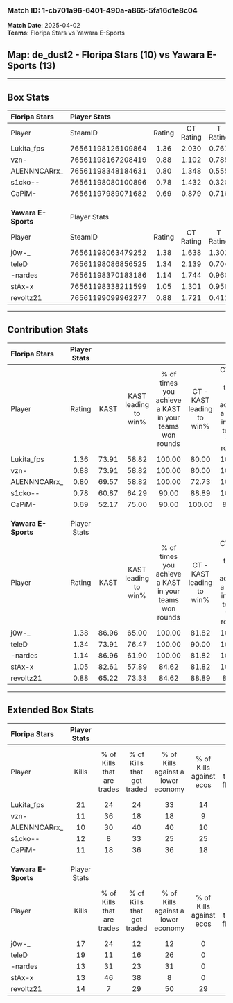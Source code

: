 ### Match ID: 1-cb701a96-6401-490a-a865-5fa16d1e8c04  
**Match Date**: 2025-04-02  
**Teams**: Floripa Stars vs Yawara E-Sports  

## **Map**: de_dust2 - Floripa Stars (10) vs Yawara E-Sports (13)  
---  

## Box Stats  

| **Floripa Stars**   | Player Stats      |        |           |          |       |      |       |         |        |      |     |
| :- | :- | :-: | :-: | :-: | :-: | :-: | :-: | :-: | :-: | :-: | :-: |
| Player              | SteamID           | Rating | CT Rating | T Rating | KAST  | ADR  | Kills | Assists | Deaths | K/D  | HS% |
| Lukita_fps          | 76561198126109864 |  1.36  |   2.030   |  0.767   | 73.91 | 89.9 |  21   |    6    |   15   | 1.40 | 57  |
| vzn-                | 76561198167208419 |  0.88  |   1.102   |  0.785   | 73.91 | 47.1 |  11   |    4    |   13   | 0.85 | 27  |
| ALENNNCARrx_        | 76561198348184631 |  0.80  |   1.348   |  0.555   | 69.57 | 50.4 |  10   |    5    |   14   | 0.71 | 50  |
| s1cko--             | 76561198080100896 |  0.78  |   1.432   |  0.320   | 60.87 | 62.4 |  12   |    5    |   17   | 0.71 | 58  |
| CaPiM-              | 76561197989071682 |  0.69  |   0.879   |  0.716   | 52.17 | 74.8 |  11   |    7    |   19   | 0.58 | 45  |
|                     |                   |        |           |          |       |      |       |         |        |      |     |
|                     |                   |        |           |          |       |      |       |         |        |      |     |
|                     |                   |        |           |          |       |      |       |         |        |      |     |
| **Yawara E-Sports** | Player Stats      |        |           |          |       |      |       |         |        |      |     |
| Player              | SteamID           | Rating | CT Rating | T Rating | KAST  | ADR  | Kills | Assists | Deaths | K/D  | HS% |
| j0w-_               | 76561198063479252 |  1.38  |   1.638   |  1.302   | 86.96 | 89.5 |  17   |    9    |   12   | 1.42 | 58  |
| teleD               | 76561198086856525 |  1.34  |   2.139   |  0.704   | 73.91 | 81.9 |  19   |    5    |   11   | 1.73 | 68  |
| -nardes             | 76561198370183186 |  1.14  |   1.744   |  0.960   | 86.96 | 67.1 |  13   |    5    |   12   | 1.08 | 30  |
| stAx-x              | 76561198338211599 |  1.05  |   1.301   |  0.958   | 82.61 | 60.6 |  13   |    7    |   14   | 0.93 | 53  |
| revoltz21           | 76561199099962277 |  0.88  |   1.721   |  0.411   | 65.22 | 64.7 |  14   |    5    |   18   | 0.78 | 21  |
---  

## Contribution Stats  

| **Floripa Stars**   | Player Stats |       |                      |                                                        |                           |                                                             |                          |                                                            |
| :- | :-: | :-: | :-: | :-: | :-: | :-: | :-: | :-: |
| Player              |    Rating    | KAST  | KAST leading to win% | % of times you achieve a KAST in your teams won rounds | CT - KAST leading to win% | CT - % of times you achieve a KAST in your teams won rounds | T - KAST leading to win% | T - % of times you achieve a KAST in your teams won rounds |
| Lukita_fps          |     1.36     | 73.91 |        58.82         |                         100.00                         |           80.00           |                           100.00                            |          28.57           |                           100.00                           |
| vzn-                |     0.88     | 73.91 |        58.82         |                         100.00                         |           80.00           |                           100.00                            |          28.57           |                           100.00                           |
| ALENNNCARrx_        |     0.80     | 69.57 |        58.82         |                         100.00                         |           72.73           |                           100.00                            |          33.33           |                           100.00                           |
| s1cko--             |     0.78     | 60.87 |        64.29         |                         90.00                          |           88.89           |                           100.00                            |          20.00           |                           50.00                            |
| CaPiM-              |     0.69     | 52.17 |        75.00         |                         90.00                          |          100.00           |                            87.50                            |          40.00           |                           100.00                           |
|                     |              |       |                      |                                                        |                           |                                                             |                          |                                                            |
|                     |              |       |                      |                                                        |                           |                                                             |                          |                                                            |
|                     |              |       |                      |                                                        |                           |                                                             |                          |                                                            |
| **Yawara E-Sports** | Player Stats |       |                      |                                                        |                           |                                                             |                          |                                                            |
| Player              |    Rating    | KAST  | KAST leading to win% | % of times you achieve a KAST in your teams won rounds | CT - KAST leading to win% | CT - % of times you achieve a KAST in your teams won rounds | T - KAST leading to win% | T - % of times you achieve a KAST in your teams won rounds |
| j0w-_               |     1.38     | 86.96 |        65.00         |                         100.00                         |           81.82           |                           100.00                            |          44.44           |                           100.00                           |
| teleD               |     1.34     | 73.91 |        76.47         |                         100.00                         |           90.00           |                           100.00                            |          57.14           |                           100.00                           |
| -nardes             |     1.14     | 86.96 |        61.90         |                         100.00                         |           81.82           |                           100.00                            |          40.00           |                           100.00                           |
| stAx-x              |     1.05     | 82.61 |        57.89         |                         84.62                          |           81.82           |                           100.00                            |          25.00           |                           50.00                            |
| revoltz21           |     0.88     | 65.22 |        73.33         |                         84.62                          |           88.89           |                            88.89                            |          50.00           |                           75.00                            |
---  

## Extended Box Stats  

| **Floripa Stars**   | Player Stats |                            |                            |                                    |                         |                              |                                 |        |                             |                                     |                          |                               |                            |
| :- | :-: | :-: | :-: | :-: | :-: | :-: | :-: | :-: | :-: | :-: | :-: | :-: | :-: |
| Player              |    Kills     | % of Kills that are trades | % of Kills that got traded | % of Kills against a lower economy | % of Kills against ecos | % of Kills that are flawless | % of Kills that are close duels | Deaths | % of Deaths that get traded | % of Deaths against a lower economy | % of Deaths against ecos | % of Deaths that are flawless | % of Deaths that are close |
| Lukita_fps          |      21      |             24             |             24             |                 33                 |           14            |              62              |                0                |   15   |             20              |                 13                  |            7             |              80               |             0              |
| vzn-                |      11      |             36             |             18             |                 18                 |            9            |              64              |               18                |   13   |             23              |                  0                  |            0             |              69               |             0              |
| ALENNNCARrx_        |      10      |             30             |             40             |                 40                 |           10            |              90              |               10                |   14   |             14              |                 14                  |            7             |              57               |             7              |
| s1cko--             |      12      |             8              |             33             |                 25                 |           25            |              58              |                0                |   17   |             29              |                  6                  |            6             |              65               |             6              |
| CaPiM-              |      11      |             18             |             36             |                 36                 |           18            |              45              |                9                |   19   |             26              |                  5                  |            5             |              47               |             11             |
|                     |              |                            |                            |                                    |                         |                              |                                 |        |                             |                                     |                          |                               |                            |
|                     |              |                            |                            |                                    |                         |                              |                                 |        |                             |                                     |                          |                               |                            |
|                     |              |                            |                            |                                    |                         |                              |                                 |        |                             |                                     |                          |                               |                            |
| **Yawara E-Sports** | Player Stats |                            |                            |                                    |                         |                              |                                 |        |                             |                                     |                          |                               |                            |
| Player              |    Kills     | % of Kills that are trades | % of Kills that got traded | % of Kills against a lower economy | % of Kills against ecos | % of Kills that are flawless | % of Kills that are close duels | Deaths | % of Deaths that get traded | % of Deaths against a lower economy | % of Deaths against ecos | % of Deaths that are flawless | % of Deaths that are close |
| j0w-_               |      17      |             24             |             12             |                 12                 |            0            |              59              |               12                |   12   |             25              |                  0                  |            0             |              17               |             8              |
| teleD               |      19      |             11             |             16             |                 26                 |            0            |              68              |                0                |   11   |             18              |                  0                  |            0             |              82               |             0              |
| -nardes             |      13      |             31             |             23             |                 31                 |            0            |              77              |                8                |   12   |             25              |                  0                  |            0             |              67               |             17             |
| stAx-x              |      13      |             46             |             38             |                 8                  |            0            |              62              |                8                |   14   |             21              |                  7                  |            0             |              71               |             7              |
| revoltz21           |      14      |             7              |             29             |                 50                 |           29            |              57              |                0                |   18   |             39              |                 11                  |            0             |              67               |             0              |
